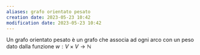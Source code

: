 ```yaml
---
aliases: grafo orientato pesato
creation date: 2023-05-23 10:42
modification date: 2023-05-23 10:42
---
```


Un grafo orientato pesato è un grafo che associa ad ogni arco con un peso dato dalla funzione $w : V \times V \to \mathbb{N}$
